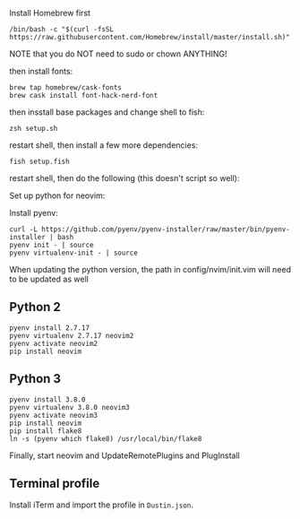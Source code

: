 Install Homebrew first

	/bin/bash -c "$(curl -fsSL https://raw.githubusercontent.com/Homebrew/install/master/install.sh)"

NOTE that you do NOT need to sudo or chown ANYTHING!

then install fonts:

	brew tap homebrew/cask-fonts
	brew cask install font-hack-nerd-font

then insstall base packages and change shell to fish:

	zsh setup.sh

restart shell, then install a few more dependencies:

	fish setup.fish

restart shell, then do the following (this doesn't script so well):

Set up python for neovim:

Install pyenv:

	curl -L https://github.com/pyenv/pyenv-installer/raw/master/bin/pyenv-installer | bash
	pyenv init - | source
	pyenv virtualenv-init - | source

When updating the python version, the path in config/nvim/init.vim will need
to be updated as well

## Python 2
	pyenv install 2.7.17
	pyenv virtualenv 2.7.17 neovim2
	pyenv activate neovim2
	pip install neovim
## Python 3
	pyenv install 3.8.0
	pyenv virtualenv 3.8.0 neovim3
	pyenv activate neovim3
	pip install neovim
	pip install flake8
	ln -s (pyenv which flake8) /usr/local/bin/flake8

Finally, start neovim and UpdateRemotePlugins and PlugInstall

## Terminal profile

Install iTerm and import the profile in `Dustin.json`.
